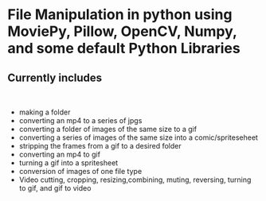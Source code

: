 # File Manipulation in python using MoviePy, Pillow, OpenCV, Numpy, and some default Python Libraries 
## Currently includes
<br /> 

+ making a folder
+ converting an mp4 to a series of jpgs
+ converting a folder of images of the same size to a gif
+ converting a series of images of the same size into a comic/spriteseheet
+ stripping the frames from a gif to a desired folder
+ converting an mp4 to gif
+ turning a gif into a spritesheet
+ conversion of images of one file type
+ Video cutting, cropping, resizing,combining, muting, reversing, turning to gif, and gif to video
